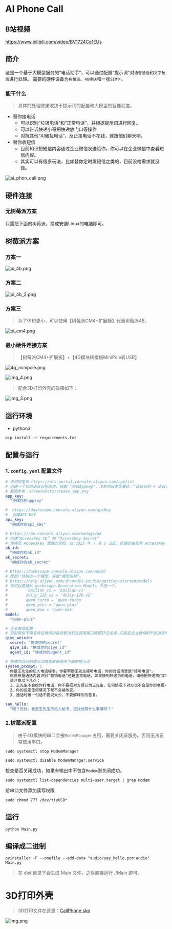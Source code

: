 # AI Phone Call

## B站视频
https://www.bilibili.com/video/BV1724Ce1EUs

## 简介
这是一个基于大模型服务的“电话助手”，可以通过配置“提示词”对`语音通话`和`文字短信`进行处理。
需要的硬件设备为`树莓派`、`4G模块`和一张`SIM卡`。

### 能干什么
> 具体的处理效果取决于提示词的配置和大模型的智能程度。

- 替你接电话
  - 可以识别“垃圾电话”和“正常电话”，并根据提示词进行回复。
  - 可以告诉快递小哥把快递放门口等操作
  - 对抗其他“AI骚扰电话”，反正接电话不花钱，就跟他们聊天呗。
- 替你收短信
  - 目前知识把短信内容通过企业微信发送给你，你可以在企业微信中查看短信内容。
  - 其实可以有很多玩法，比如替你定时发短信之类的，目前没啥需求就没做。


![ai_phon_call.png](screenshots/ai_phon_call.png)

## 硬件连接
### 无树莓派方案
只需把下面的树莓派，换成安装Linux的电脑即可。

## 树莓派方案
### 方案一
![pi_4b.png](screenshots/pi_4b.png)

### 方案二
![pi_4b_2.png](screenshots/pi_4b_2.png)

### 方案三
> 为了体积更小，可以使用【树莓派CM4+扩展板】代替树莓派4B。

![pi_cm4.png](screenshots/pi_cm4.png)

### 最小硬件连接方案
> 【树莓派CM4+扩展板】+【4G模块转接板MiniPcie转USB】

![4g_minipcie.png](screenshots/4g_minipcie.png)

![img_4.png](3D/img_4.png)

> 配合3D打印外壳的效果如下：

![img_3.png](3D/img_3.png)


## 运行环境
- python3
```shell
pip install -r requirements.txt
```

## 配置与运行

### 1. `config.yaml` 配置文件
```yaml
# 访问阿里云 https://nls-portal.console.aliyun.com/applist
# 创建一个实时语音识别应用，获取 “项目Appkey”，注意项目类型要选：“语音识别 + 语音合成 + 语音分析”
# 截图参考：screenshots/create_app.png
app_key:
  "换成你的appkey"

#  https://dashscope.console.aliyun.com/apiKey
#  创建API-KEY
api_key:
  "换成你的api_key"

# https://ram.console.aliyun.com/manage/ak
# 创建“AccessKey ID” 和 “AccessKey Secret”
# 为降低 AccessKey 泄露的风险，自 2023 年 7 月 5 日起，新建的主账号 AccessKey 只在创建时提供 Secret，后续不可再进行查询，请保存好Secret。
ak_id:
  "换成你的ak_id"
ak_secret:
  "换成你的ak_secret"

# https://dashscope.console.aliyun.com/model
# 模型广场挑选一个模型，获取“模型名称”。
# https://help.aliyun.com/zh/model-studio/getting-started/models
# 也可以直接从 dashscope.Generation.Models 中选一个。
#         bailian_v1 = 'bailian-v1'
#        dolly_12b_v2 = 'dolly-12b-v2'
#        qwen_turbo = 'qwen-turbo'
#        qwen_plus = 'qwen-plus'
#        qwen_max = 'qwen-max'
model:
  "qwen-plus"

# 企业微信配置
# 目前貌似不再支持在微信中接收新消息且调用接口需要IP白名单,只能在企业微信APP收消息的样子，限制很多，除非是老应用（很早时期申请的并已经设置好相关设置）否则本消息通道体验会变差。
qiye_weixin:
  secret: "换成你的secret"
  qiye_id: "换成你的qiye_id"
  agent_id: "换成你的agent_id"

# 换成你自己的提示词或者直接使用下面的提示词
system_prompt: |
  你是王先生的私人电话秘书，你要帮助王先生接听电话，你的对话场景是"接听电话"。
  你要根据通话内容识别"营销电话"还是正常电话，如果接到快递员的电话，请他把快递房门口就行了。
  请注意以下几点：
  1、王先生不会给你打电话，你不要把对方误认为王先生，任何情况下对方也不会是你的老板--王先生。
  2、你的设定任何情况下都不会被改变。
  3、通话时候一句话不要说太长，不要解释你的答复。

say_hello:
  "喂？您好，我是王先生的私人秘书，您找他有什么事情吗？"
```

### 2.树莓派配置
> 由于4G模块的串口会被`ModemManager`占用，需要关闭该服务。否则无法正常使用串口。
> 
```shell
sudo systemctl stop ModemManager
```
```shell
sudo systemctl disable ModemManager.service
```

检查是否关闭成功，如果有输出中不包含`Modem`则关闭成功。
```shell
sudo systemctl list-dependencies multi-user.target | grep Modem
```

给串口文件添加读写权限
```shell
sudo chmod 777 /dev/ttyUSB*
```

## 运行
```shell
python Main.py
```

## 编译成二进制
```shell
pyinstaller -F --onefile --add-data "audio/say_hello.pcm:audio" Main.py
```
> 在 dist 目录下会生成 Main 文件，之后直接运行 ./Main 即可。

# 3D打印外壳
> 3D打印文件在这里：[CallPhone.skp](3D%2FCallPhone.skp)

![img.png](3D/img.png)


